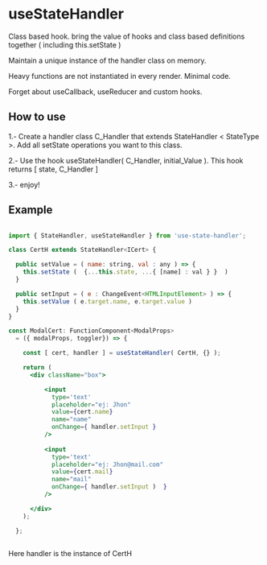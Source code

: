 # useStateHandler
Class based hook. bring the value of hooks and class based definitions together ( including this.setState ) 


Maintain a unique instance of the handler class on memory.

Heavy functions are not instantiated in every render. Minimal code. 

Forget about useCallback, useReducer and custom hooks.

## How to use


1.- Create a handler class C_Handler that extends StateHandler < StateType >. Add all setState operations you want to this class.

2.- Use the hook useStateHandler( C_Handler, initial_Value ). This hook returns [ state, C_Handler ]

3.- enjoy!

## Example
```jsx

import { StateHandler, useStateHandler } from 'use-state-handler';

class CertH extends StateHandler<ICert> {

  public setValue = ( name: string, val : any ) => {
    this.setState (  {...this.state, ...{ [name] : val } }  )
  }

  public setInput = ( e : ChangeEvent<HTMLInputElement> ) => {   
    this.setValue ( e.target.name, e.target.value )
  } 
}

const ModalCert: FunctionComponent<ModalProps> 
  = ({ modalProps, toggler}) => {

    const [ cert, handler ] = useStateHandler( CertH, {} );

    return (
      <div className="box">

          <input
            type='text'
            placeholder="ej: Jhon"
            value={cert.name}
            name="name"
            onChange={ handler.setInput }
          />
          
          <input
            type='text'
            placeholder="ej: Jhon@mail.com"
            value={cert.mail}
            name="mail"
            onChange={ handler.setInput )  }
          />

      </div> 
    );

  };



```
Here handler is the instance of CertH 
